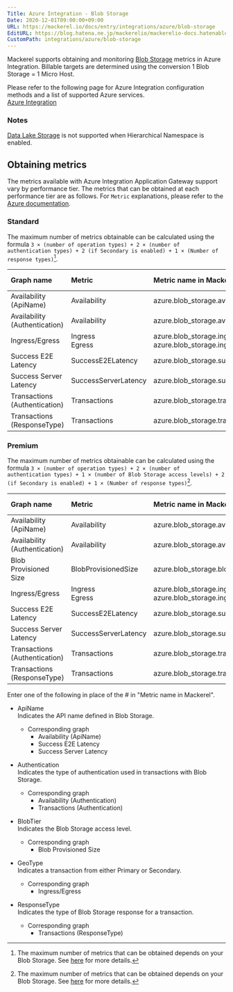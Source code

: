 ```yaml
---
Title: Azure Integration - Blob Storage
Date: 2020-12-01T09:00:00+09:00
URL: https://mackerel.io/docs/entry/integrations/azure/blob-storage
EditURL: https://blog.hatena.ne.jp/mackerelio/mackerelio-docs.hatenablog.mackerel.io/atom/entry/26006613686651436
CustomPath: integrations/azure/blob-storage
---
```


Mackerel supports obtaining and monitoring <a href="https://azure.microsoft.com/en-us/services/storage/blobs/" target="_blank">Blob Storage</a> metrics in Azure Integration. Billable targets are determined using the conversion 1 Blob Storage = 1 Micro Host.

Please refer to the following page for Azure Integration configuration methods and a list of supported Azure services.<br>
<a href="https://mackerel.io/docs/entry/integrations/azure">Azure Integration</a>

### Notes

[Data Lake Storage](https://azure.microsoft.com/en-us/products/storage/data-lake-storage/) is not supported when Hierarchical Namespace is enabled.

## Obtaining metrics
The metrics available with Azure Integration Application Gateway support vary by performance tier. The metrics that can be obtained at each performance tier are as follows. For `Metric` explanations, please refer to the <a href="https://docs.microsoft.com/en-us/azure/storage/blobs/monitor-blob-storage-reference" target="_blank">Azure documentation</a>.

### Standard
The maximum number of metrics obtainable can be calculated using the formula `3 × (number of operation types) + 2 × (number of authentication types) + 2 (if Secondary is enabled) + 1 × (Number of response types)`[^1].

|Graph name|Metric|Metric name in Mackerel|Unit|Aggregation Type|
|:---|:---|:---|:---|:---|
|Availability (ApiName)|Availability|azure.blob_storage.availability_apiname.#.percent|percentage|Average|
|Availability (Authentication)|Availability|azure.blob_storage.availability_authentication.#.percent|percentage|Average|
|Ingress/Egress|Ingress<br>Egress|azure.blob_storage.ingress_egress.#.ingress<br>azure.blob_storage.ingress_egress.#.egress|bytes|Total|
|Success E2E Latency|SuccessE2ELatency|azure.blob_storage.success_e2e_latency.#.milliseconds|float|Average|
|Success Server Latency|SuccessServerLatency|azure.blob_storage.success_server_latency.#.milliseconds|float|Average|
|Transactions (Authentication)|Transactions|azure.blob_storage.transactions_authentication.#.count|integer|Total|
|Transactions (ResponseType)|Transactions|azure.blob_storage.transactions_responsetype.#.count|integer|Total|

### Premium
The maximum number of metrics obtainable can be calculated using the formula `3 × (number of operation types) + 2 × (number of authentication types) + 1 × (number of Blob Storage access levels) + 2 (if Secondary is enabled) + 1 × (Number of response types)`[^1].

|Graph name|Metric|Metric name in Mackerel|Unit|Aggregation Type|
|:---|:---|:---|:---|:---|
|Availability (ApiName)|Availability|azure.blob_storage.availability_apiname.#.percent|percentage|Average|
|Availability (Authentication)|Availability|azure.blob_storage.availability_authentication.#.percent|percentage|Average|
|Blob Provisioned Size|BlobProvisionedSize|azure.blob_storage.blob_provisioned_size.#.bytes|bytes|Average|
|Ingress/Egress|Ingress<br>Egress|azure.blob_storage.ingress_egress.#.ingress<br>azure.blob_storage.ingress_egress.#.egress|bytes|Total|
|Success E2E Latency|SuccessE2ELatency|azure.blob_storage.success_e2e_latency.#.milliseconds|float|Average|
|Success Server Latency|SuccessServerLatency|azure.blob_storage.success_server_latency.#.milliseconds|float|Average|
|Transactions (Authentication)|Transactions|azure.blob_storage.transactions_authentication.#.count|integer|Total|
|Transactions (ResponseType)|Transactions|azure.blob_storage.transactions_responsetype.#.count|integer|Total|

Enter one of the following in place of the # in "Metric name in Mackerel".

  - ApiName<br>
  Indicates the API name defined in Blob Storage.
    - Corresponding graph
      - Availability (ApiName)
      - Success E2E Latency
      - Success Server Latency
  
  - Authentication<br>
  Indicates the type of authentication used in transactions with Blob Storage.
    - Corresponding graph
      - Availability (Authentication)
      - Transactions (Authentication)
  
  - BlobTier<br>
  Indicates the Blob Storage access level.
    - Corresponding graph
      - Blob Provisioned Size
  
  - GeoType<br>
  Indicates a transaction from either Primary or Secondary.
    - Corresponding graph
      - Ingress/Egress
  
  - ResponseType<br>
  Indicates the type of Blob Storage response for a transaction.
    - Corresponding graph
      - Transactions (ResponseType)

[^1]: The maximum number of metrics that can be obtained depends on your Blob Storage. See [here](https://docs.microsoft.com/en-us/azure/storage/blobs/monitor-blob-storage-reference#metrics-dimensions) for more details.

